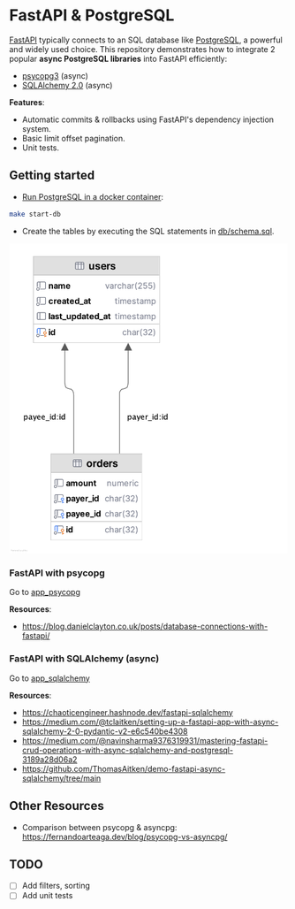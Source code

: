 # FastAPI & PostgreSQL

[FastAPI](https://fastapi.tiangolo.com/) typically connects to an SQL database
like [PostgreSQL](https://www.postgresql.org/), a powerful and widely used choice.
This repository demonstrates how to integrate 2 popular **async PostgreSQL libraries** into FastAPI efficiently:

- [psycopg3](https://www.psycopg.org/psycopg3/docs/) (async)
- [SQLAlchemy 2.0](https://docs.sqlalchemy.org/en/20/) (async)

**Features**:

- Automatic commits & rollbacks using FastAPI's dependency injection system.
- Basic limit offset pagination.
- Unit tests.

## Getting started

- [Run PostgreSQL in a docker container](https://medium.com/@okpo65/mastering-postgresql-with-docker-a-step-by-step-tutorial-caef03ab6ae9):

```bash
make start-db
```

- Create the tables by executing the SQL statements in [db/schema.sql](db/schema.sql).

![schema.png](docs/schema.png)

### FastAPI with psycopg

Go to [app_psycopg](src/app_psycopg)

**Resources**:

- https://blog.danielclayton.co.uk/posts/database-connections-with-fastapi/

### FastAPI with SQLAlchemy (async)

Go to [app_sqlalchemy](src/app_sqlalchemy)

**Resources**:

- https://chaoticengineer.hashnode.dev/fastapi-sqlalchemy
- https://medium.com/@tclaitken/setting-up-a-fastapi-app-with-async-sqlalchemy-2-0-pydantic-v2-e6c540be4308
- https://medium.com/@navinsharma9376319931/mastering-fastapi-crud-operations-with-async-sqlalchemy-and-postgresql-3189a28d06a2
- https://github.com/ThomasAitken/demo-fastapi-async-sqlalchemy/tree/main

## Other Resources

- Comparison between psycopg & asyncpg: https://fernandoarteaga.dev/blog/psycopg-vs-asyncpg/

## TODO

- [ ] Add filters, sorting
- [ ] Add unit tests

